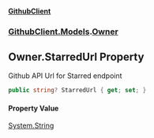 #### [GithubClient](index 'index')
### [GithubClient.Models](GithubClient.Models 'GithubClient.Models').[Owner](GithubClient.Models.Owner 'GithubClient.Models.Owner')

## Owner.StarredUrl Property

Github API Url for Starred endpoint

```csharp
public string? StarredUrl { get; set; }
```

#### Property Value
[System.String](https://docs.microsoft.com/en-us/dotnet/api/System.String 'System.String')
